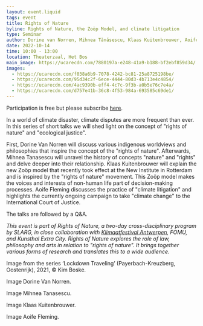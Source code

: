 ```yaml
---
layout: event.liquid
tags: event
title: Rights of Nature
byline: Rights of Nature, the Zoöp Model, and climate litigation
type: Seminar
author: Dorine van Norren, Mihnea Tănăsescu, Klaas Kuitenbrouwer, Aoife Fleming
date: 2022-10-14
time: 10:00 - 13:00
location: Theaterzaal, Het Bos
main_image: https://ucarecdn.com/7880197a-e248-41a9-b188-bf2ebf859d34/
images:
  - https://ucarecdn.com/f038a6b9-7078-4242-bc81-25a8725198be/
  - https://ucarecdn.com/95d34c2f-6ece-4444-80d3-4b713e4c4854/
  - https://ucarecdn.com/4ac9390b-eff4-4c7c-9f3b-a0b5e76c7e4a/
  - https://ucarecdn.com/d757e41b-36c8-4f53-984a-693585c69de1/
---
```

Participation is free but please subscribe [here](https://www.klimaatfestivalantwerpen.be/nl/calendar/events/rights-of-nature).



In a world of climate disaster, climate disputes are more frequent than ever. In this series of short talks we will shed light on the concept of "rights of nature" and "ecological justice".

First, Dorine Van Norren will discuss various indigenous worldviews and philosophies that inspire the concept of the "rights of nature".  Afterwards, Mihnea Tanasescu will unravel the history of concepts "nature" and "rights" and delve deeper into their relationship. Klaas Kuitenbrouwer will explain the new Zoöp model that recently took effect at the New Institute in Rotterdam and is inspired by the "rights of nature" movement. This Zoöp model makes the voices and interests of non-human life part of decision-making processes. Aoife Fleming discusses the practice of "climate litigation" and highlights the currently ongoing campaign to take "climate change" to the International Court of Justice. 

The talks are followed by a Q&A. 



*This event is part of Rights of Nature, a two-day cross-disciplinary program by SLARG, in close collaboration with [Klimaatfestival Antwerpen](https://www.klimaatfestivalantwerpen.be/nl), FOMU, and Kunsthal Extra City. Rights of Nature explores the role of law, philosophy and arts in relation to "rights of nature". It brings together various forms of research and translates this to a wide audience.* 

Image from the series ‘Lockdown Traveling’ (Payerbach-Kreuzberg, Oostenrijk), 2021, © Kim Boske.

Image Dorine Van Norren. 

Image Mihnea Tanasescu.

Image Klaas Kuitenbrouwer.

Image Aoife Fleming.